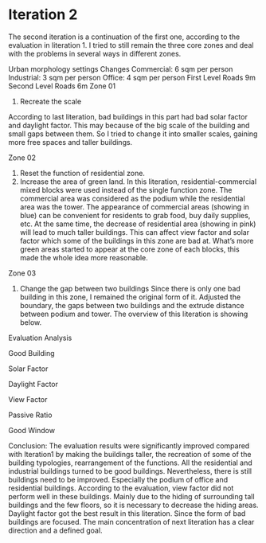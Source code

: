 # Iteration 2

The second iteration is a continuation of the first one, according to the evaluation in literation 1. I tried to still remain the three core zones and deal with the problems in several ways in different zones.
 
Urban morphology settings Changes
Commercial: 6 sqm per person
Industrial: 3 sqm per person
Office: 4 sqm per person
First Level Roads 9m
Second Level Roads 6m
Zone 01
1.	Recreate the scale 
 
According to last literation, bad buildings in this part had bad solar factor and daylight factor. This may because of the big scale of the building and small gaps between them. So I tried to change it into smaller scales, gaining more free spaces and taller buildings.

Zone 02
 
1.	Reset the function of residential zone.
2.	Increase the area of green land.
In this literation, residential-commercial mixed blocks were used instead of the single function zone. The commercial area was considered as the podium  while the residential area was the tower. The appearance of commercial areas (showing in blue) can be convenient for residents to grab food, buy daily supplies, etc. At the same time, the decrease of residential area (showing in pink) will lead to much taller buildings. This can affect view factor and solar factor which some of the buildings in this zone are bad at. 
What’s more green areas started to appear at the core zone of each blocks, this made the whole idea more reasonable.

Zone 03
1.	Change the gap between two buildings
Since there is only one bad building in this zone, I remained the original form of it. Adjusted the boundary, the gaps between two buildings and the extrude distance between podium and tower.
The overview of this literation is showing below.
 

Evaluation Analysis  
 
Good Building
 
Solar Factor
 
Daylight Factor
 
View Factor
 
Passive Ratio
 
Good Window 

Conclusion:
The evaluation results were significantly improved compared with Iteration1 by making the buildings taller, the recreation of some of the building typologies, rearrangement of the functions. All the residential and industrial buildings turned to be good buildings. Nevertheless, there is still buildings need to be improved. Especially the podium of office and residential buildings. According to the evaluation, view factor did not perform well in these buildings. Mainly due to the hiding of surrounding tall buildings and the few floors, so it is necessary to decrease the hiding areas. Daylight factor got the best result in this literation. Since the form of bad buildings are focused. The main concentration of next literation has a clear direction and a defined goal. 




